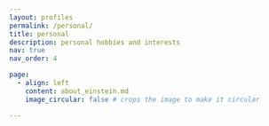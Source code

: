 ```yaml
---
layout: profiles
permalink: /personal/
title: personal
description: personal hobbies and interests
nav: true
nav_order: 4

page:
  - align: left
    content: about_einstein.md
    image_circular: false # crops the image to make it circular

---
```

